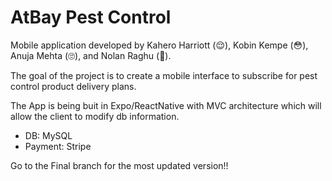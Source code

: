 # AtBay Pest Control

Mobile application developed by Kahero Harriott (:relieved:), Kobin Kempe (:flushed:), Anuja Mehta (:roll_eyes:), and Nolan Raghu (:drooling_face:).

The goal of the project is to create a mobile interface to subscribe for pest control product delivery plans. 

The App is being buit in Expo/ReactNative with MVC architecture which will allow the client to modify db information. 

* DB: MySQL
* Payment: Stripe

Go to the Final branch for the most updated version!!

